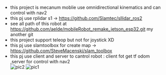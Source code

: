 - this project is mecanum moblie use omnidirectional kinematics and can control with nav2 <br />
- this pj use rplidar s1 -> https://github.com/Slamtec/sllidar_ros2 <br />
- see all path of this robot at https://github.com/aelde/mobileRobot_remake_jetson_esp32.git my another git <br />
- this project support teleop but not for joystick XD <br />
- this pj use slamtoolbox for create map -> https://github.com/SteveMacenski/slam_toolbox <br />
- this pj use client and server to cantrol robot : client fot get tf odom ,server for control with nav2 <br />
![pic2](https://github.com/aelde/omni_mobile_complete/assets/79216582/820a6da5-79ad-40d9-89b5-ff28e612fbe4)
![pic1](https://github.com/aelde/omni_mobile_complete/assets/79216582/9847e147-9968-42f0-8018-e3d776c910b3)
